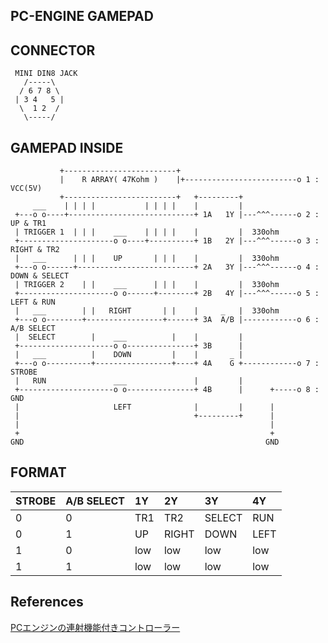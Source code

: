 ## PC-ENGINE GAMEPAD

## CONNECTOR

```
 MINI DIN8 JACK
   /-----\
  / 6 7 8 \
 | 3 4   5 |
  \  1 2  /
   \-----/
```

## GAMEPAD INSIDE
```
           +-------------------------+
           |    R ARRAY( 47Kohm )    |+-------------------------o 1 : VCC(5V)
           +-------------------------+   +---------+
     ___    | | | |           | | | |    |         |
 +---o o----+----------------------------+ 1A   1Y |---^^^------o 2 : UP & TR1
 | TRIGGER 1  | | |    ___    | | | |    |         |  330ohm
 +---------------------o o----+----------+ 1B   2Y |---^^^------o 3 : RIGHT & TR2
 |   ___      | | |    UP       | | |    |         |  330ohm
 +---o o------+--------------------------+ 2A   3Y |---^^^------o 4 : DOWN & SELECT
 | TRIGGER 2    | |    ___      | | |    |         |  330ohm
 +---------------------o o------+--------+ 2B   4Y |---^^^------o 5 : LEFT & RUN
 |   ___        | |   RIGHT       | |    |     _   |  330ohm
 +---o o--------+-----------------+------+ 3A  A/B |------------o 6 : A/B SELECT
 |  SELECT        |    ___          |    |         |
 +---------------------o o---------------+ 3B      |
 |   ___          |    DOWN         |    |       _ |
 +---o o----------+-----------------+----+ 4A    G +------------o 7 : STROBE
 |   RUN               ___               |         |
 +---------------------o o---------------+ 4B      |      +-----o 8 : GND
 |                     LEFT              |         |      |
 |                                       +---------+      |
 |                                                        |
 +                                                        +
GND                                                      GND
```

## FORMAT

|STROBE|A/B SELECT|1Y|2Y|3Y|4Y|
|:-|:-|:-|:-|:-|:-|
|0|0|TR1|TR2|SELECT|RUN|
|0|1|UP|RIGHT|DOWN|LEFT|
|1|0|low|low|low|low|
|1|1|low|low|low|low|

## References

[PCエンジンの連射機能付きコントローラー](http://rapidturbo2000.blog.fc2.com/blog-entry-95.html)
